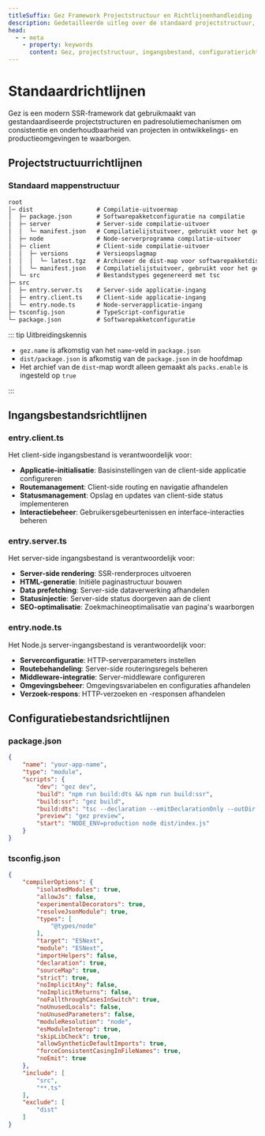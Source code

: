 ```yaml
---
titleSuffix: Gez Framework Projectstructuur en Richtlijnenhandleiding
description: Gedetailleerde uitleg over de standaard projectstructuur, ingangsbestandsrichtlijnen en configuratiebestandsrichtlijnen van het Gez framework, om ontwikkelaars te helpen gestandaardiseerde en onderhoudbare SSR-toepassingen te bouwen.
head:
  - - meta
    - property: keywords
      content: Gez, projectstructuur, ingangsbestand, configuratierichtlijnen, SSR-framework, TypeScript, projectrichtlijnen, ontwikkelingsstandaarden
---
```


# Standaardrichtlijnen

Gez is een modern SSR-framework dat gebruikmaakt van gestandaardiseerde projectstructuren en padresolutiemechanismen om consistentie en onderhoudbaarheid van projecten in ontwikkelings- en productieomgevingen te waarborgen.

## Projectstructuurrichtlijnen

### Standaard mappenstructuur

```txt
root
│─ dist                  # Compilatie-uitvoermap
│  ├─ package.json       # Softwarepakketconfiguratie na compilatie
│  ├─ server             # Server-side compilatie-uitvoer
│  │  └─ manifest.json   # Compilatielijstuitvoer, gebruikt voor het genereren van importmap
│  ├─ node               # Node-serverprogramma compilatie-uitvoer
│  ├─ client             # Client-side compilatie-uitvoer
│  │  ├─ versions        # Versieopslagmap
│  │  │  └─ latest.tgz   # Archiveer de dist-map voor softwarepakketdistributie
│  │  └─ manifest.json   # Compilatielijstuitvoer, gebruikt voor het genereren van importmap
│  └─ src                # Bestandstypes gegenereerd met tsc
├─ src
│  ├─ entry.server.ts    # Server-side applicatie-ingang
│  ├─ entry.client.ts    # Client-side applicatie-ingang
│  └─ entry.node.ts      # Node-serverapplicatie-ingang
├─ tsconfig.json         # TypeScript-configuratie
└─ package.json          # Softwarepakketconfiguratie
```

::: tip Uitbreidingskennis
- `gez.name` is afkomstig van het `name`-veld in `package.json`
- `dist/package.json` is afkomstig van de `package.json` in de hoofdmap
- Het archief van de `dist`-map wordt alleen gemaakt als `packs.enable` is ingesteld op `true`

:::

## Ingangsbestandsrichtlijnen

### entry.client.ts
Het client-side ingangsbestand is verantwoordelijk voor:
- **Applicatie-initialisatie**: Basisinstellingen van de client-side applicatie configureren
- **Routemanagement**: Client-side routing en navigatie afhandelen
- **Statusmanagement**: Opslag en updates van client-side status implementeren
- **Interactiebeheer**: Gebruikersgebeurtenissen en interface-interacties beheren

### entry.server.ts
Het server-side ingangsbestand is verantwoordelijk voor:
- **Server-side rendering**: SSR-renderproces uitvoeren
- **HTML-generatie**: Initiële paginastructuur bouwen
- **Data prefetching**: Server-side dataverwerking afhandelen
- **Statusinjectie**: Server-side status doorgeven aan de client
- **SEO-optimalisatie**: Zoekmachineoptimalisatie van pagina's waarborgen

### entry.node.ts
Het Node.js server-ingangsbestand is verantwoordelijk voor:
- **Serverconfiguratie**: HTTP-serverparameters instellen
- **Routebehandeling**: Server-side routeringsregels beheren
- **Middleware-integratie**: Server-middleware configureren
- **Omgevingsbeheer**: Omgevingsvariabelen en configuraties afhandelen
- **Verzoek-respons**: HTTP-verzoeken en -responsen afhandelen

## Configuratiebestandsrichtlijnen

### package.json

```json title="package.json"
{
    "name": "your-app-name",
    "type": "module",
    "scripts": {
        "dev": "gez dev",
        "build": "npm run build:dts && npm run build:ssr",
        "build:ssr": "gez build",
        "build:dts": "tsc --declaration --emitDeclarationOnly --outDir dist/src",
        "preview": "gez preview",
        "start": "NODE_ENV=production node dist/index.js"
    }
}
```

### tsconfig.json

```json title="tsconfig.json"
{
    "compilerOptions": {
        "isolatedModules": true,
        "allowJs": false,
        "experimentalDecorators": true,
        "resolveJsonModule": true,
        "types": [
            "@types/node"
        ],
        "target": "ESNext",
        "module": "ESNext",
        "importHelpers": false,
        "declaration": true,
        "sourceMap": true,
        "strict": true,
        "noImplicitAny": false,
        "noImplicitReturns": false,
        "noFallthroughCasesInSwitch": true,
        "noUnusedLocals": false,
        "noUnusedParameters": false,
        "moduleResolution": "node",
        "esModuleInterop": true,
        "skipLibCheck": true,
        "allowSyntheticDefaultImports": true,
        "forceConsistentCasingInFileNames": true,
        "noEmit": true
    },
    "include": [
        "src",
        "**.ts"
    ],
    "exclude": [
        "dist"
    ]
}
```